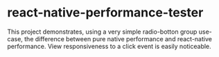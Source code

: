 # react-native-performance-tester

This project demonstrates, using a very simple radio-botton group use-case, the difference between pure native performance and react-native performance.
View responsiveness to a click event is easily noticeable.
